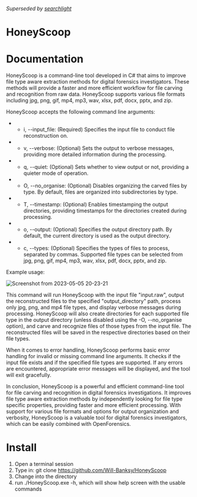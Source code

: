 *Superseded by [searchlight](https://github.com/Will-Banksy/searchlight)*

# HoneyScoop

# Documentation

HoneyScoop is a command-line tool developed in C# that aims to improve file
type aware extraction methods for digital forensics investigators. These methods
will provide a faster and more efficient workflow for file carving and recognition
from raw data. HoneyScoop supports various file formats including jpg, png, gif,
mp4, mp3, wav, xlsx, pdf, docx, pptx, and zip.

HoneyScoop accepts the following command line arguments:

- - i, --input_file: (Required) Specifies the input file to conduct file
    reconstruction on.
- - v, --verbose: (Optional) Sets the output to verbose messages, providing
    more detailed information during the processing.
- - q, --quiet: (Optional) Sets whether to view output or not, providing a
    quieter mode of operation.
- - O, --no_organise: (Optional) Disables organizing the carved files by type. By
    default, files are organized into subdirectories by type.
- - T, --timestamp: (Optional) Enables timestamping the output directories,
    providing timestamps for the directories created during processing.
- - o, --output: (Optional) Specifies the output directory path. By default, the
    current directory is used as the output directory.
- - c, --types: (Optional) Specifies the types of files to process, separated by
    commas. Supported file types can be selected from jpg, png, gif, mp4, mp3,
    wav, xlsx, pdf, docx, pptx, and zip.

Example usage:

![Screenshot from 2023-05-05 20-23-21](https://user-images.githubusercontent.com/100227246/236551311-2c9bf2af-f8b9-4507-b5f8-e2b5713fe18e.png)

This command will run HoneyScoop with the input file "input.raw", output the
reconstructed files to the specified "output_directory" path, process only jpg,
png, and mp4 file types, and display verbose messages during processing.
HoneyScoop will also create directories for each supported file type in the output
directory (unless disabled using the -O, --no_organise option), and carve and
recognize files of those types from the input file. The reconstructed files will be
saved in the respective directories based on their file types.

When it comes to error handling, HoneyScoop performs basic error handling for
invalid or missing command line arguments. It checks if the input file exists and if
the specified file types are supported. If any errors are encountered, appropriate
error messages will be displayed, and the tool will exit gracefully.

In conclusion, HoneyScoop is a powerful and efficient command-line tool for file
carving and recognition in digital forensics investigations. It improves file type
aware extraction methods by independently looking for file type specific
properties, providing faster and more efficient processing. With support for
various file formats and options for output organization and verbosity,
HoneyScoop is a valuable tool for digital forensics investigators, which can be
easily combined with OpenForensics.

# Install

1. Open a terminal session
2. Type in: git clone https://github.com/Will-Banksy/HoneyScoop
3. Change into the directory
4. run ./HoneyScoop.exe -h, which will show help screen with the usable commands

